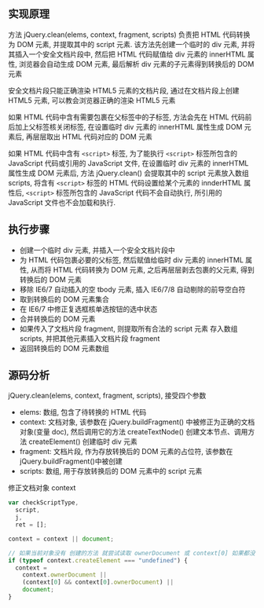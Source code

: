 ## 实现原理

方法 jQuery.clean(elems, context, fragment, scripts) 负责把 HTML 代码转换为 DOM 元素, 并提取其中的 script 元素. 该方法先创建一个临时的 div 元素, 并将其插入一个安全文档片段中, 然后把 HTML 代码赋值给 div 元素的 innerHTML 属性, 浏览器会自动生成 DOM 元素, 最后解析 div 元素的子元素得到转换后的 DOM 元素

安全文档片段只能正确渲染 HTML5 元素的文档片段, 通过在文档片段上创建 HTML5 元素, 可以教会浏览器正确的渲染 HTML5 元素

如果 HTML 代码中含有需要包裹在父标签中的子标签, 方法会先在 HTML 代码前后加上父标签核关闭标签, 在设置临时 div 元素的 innerHTML 属性生成 DOM 元素后, 再层层取出 HTML 代码对应的 DOM 元素

如果 HTML 代码中含有 `<script>` 标签, 为了能执行 `<script>` 标签所包含的 JavaScript 代码或引用的 JavaScript 文件, 在设置临时 div 元素的 innerHTML 属性生成 DOM 元素后, 方法 jQuery.clean() 会提取其中的 script 元素放入数组 scripts, 将含有 `<script>` 标签的 HTML 代码设置给某个元素的 innderHTML 属性后, `<script>` 标签所包含的 JavaScript 代码不会自动执行, 所引用的 JavaScript 文件也不会加载和执行.

## 执行步骤

- 创建一个临时 div 元素, 并插入一个安全文档片段中
- 为 HTML 代码包裹必要的父标签, 然后赋值给临时 div 元素的 innerHTML 属性, 从而将 HTML 代码转换为 DOM 元素, 之后再层层剥去包裹的父元素, 得到转换后的 DOM 元素
- 移除 IE6/7 自动插入的空 tbody 元素, 插入 IE6/7/8 自动剔除的前导空白符
- 取到转换后的 DOM 元素集合
- 在 IE6/7 中修正复选框核单选按钮的选中状态
- 合并转换后的 DOM 元素
- 如果传入了文档片段 fragment, 则提取所有合法的 script 元素 存入数组 scripts, 并把其他元素插入文档片段 fragment
- 返回转换后的 DOM 元素数组

## 源码分析

jQuery.clean(elems, context, fragment, scripts), 接受四个参数

- elems: 数组, 包含了待转换的 HTML 代码
- context: 文档对象, 该参数在 jQuery.buildFragment() 中被修正为正确的文档对象(变量 doc), 然后调用它的方法 createTextNode() 创建文本节点、调用方法 createElement() 创建临时 div 元素
- fragment: 文档片段, 作为存放转换后的 DOM 元素的占位符, 该参数在 jQuery.buildFragment()中被创建
- scripts: 数组, 用于存放转换后的 DOM 元素中的 script 元素

修正文档对象 context

```js
var checkScriptType,
  script,
  j,
  ret = [];

context = context || document;

// 如果当前对象没有 创建的方法 就尝试读取 ownerDocument 或 context[0] 如果都没有  就默认当前文档对象 document
if (typeof context.createElement === "undefined") {
  context =
    context.ownerDocument ||
    (context[0] && context[0].ownerDocument) ||
    document;
}
```
